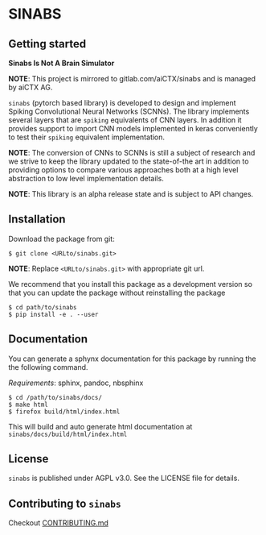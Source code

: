SINABS
======

Getting started
---------------

**Sinabs Is Not A Brain Simulator**

**NOTE**: This project is mirrored to gitlab.com/aiCTX/sinabs and is managed by aiCTX AG.

`sinabs` (pytorch based library) is developed to design and implement Spiking Convolutional Neural Networks (SCNNs).
The library implements several layers that are `spiking` equivalents of CNN layers.
In addition it provides support to import CNN models implemented in keras conveniently to test their `spiking` equivalent implementation.

**NOTE**: The conversion of CNNs to SCNNs is still a subject of research and we strive to keep the library updated to the state-of-the art in addition to providing options to compare various approaches both at a high level abstraction to low level implementation details.

**NOTE**: This library is an alpha release state and is subject to API changes.

Installation
------------

Download the package from git:

```
$ git clone <URLto/sinabs.git>
```

**NOTE**: Replace `<URLto/sinabs.git>` with appropriate git url.

We recommend that you install this package as a development version so that you can update the package without reinstalling the package

```
$ cd path/to/sinabs
$ pip install -e . --user
```

Documentation
-------------

You can generate a sphynx documentation for this package by running the the following command.

*Requirements*: sphinx, pandoc, nbsphinx

```
$ cd /path/to/sinabs/docs/
$ make html
$ firefox build/html/index.html
```

This will build and auto generate html documentation at `sinabs/docs/build/html/index.html`

License
-------

`sinabs` is published under AGPL v3.0. See the LICENSE file for details.


Contributing to `sinabs`
------------------------

Checkout [CONTRIBUTING.md](CONTRIBUTING.md)
